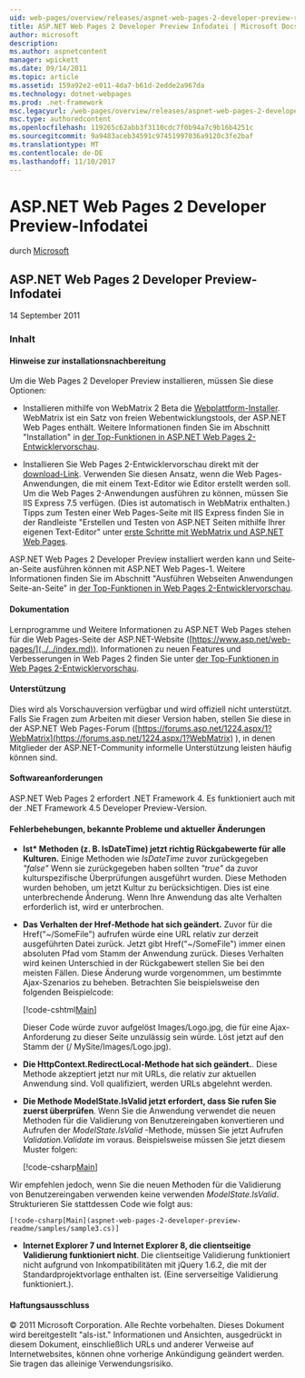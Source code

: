 ```yaml
---
uid: web-pages/overview/releases/aspnet-web-pages-2-developer-preview-readme
title: ASP.NET Web Pages 2 Developer Preview Infodatei | Microsoft Docs
author: microsoft
description: 
ms.author: aspnetcontent
manager: wpickett
ms.date: 09/14/2011
ms.topic: article
ms.assetid: 159a92e2-e011-4da7-b61d-2edde2a967da
ms.technology: dotnet-webpages
ms.prod: .net-framework
msc.legacyurl: /web-pages/overview/releases/aspnet-web-pages-2-developer-preview-readme
msc.type: authoredcontent
ms.openlocfilehash: 119265c62abb3f3110cdc7f0b94a7c9b16b4251c
ms.sourcegitcommit: 9a9483aceb34591c97451997036a9120c3fe2baf
ms.translationtype: MT
ms.contentlocale: de-DE
ms.lasthandoff: 11/10/2017
---
```

<a name="aspnet-web-pages-2-developer-preview-readme"></a>ASP.NET Web Pages 2 Developer Preview-Infodatei
====================
durch [Microsoft](https://github.com/microsoft)

## <a name="aspnet-web-pages-2-developer-preview-readme"></a>ASP.NET Web Pages 2 Developer Preview-Infodatei

14 September 2011

### <a name="contents"></a>Inhalt

#### <a id="_Toc303701284"></a>Hinweise zur installationsnachbereitung

Um die Web Pages 2 Developer Preview installieren, müssen Sie diese Optionen:

- Installieren mithilfe von WebMatrix 2 Beta die [Webplattform-Installer](https://go.microsoft.com/fwlink/?LinkId=226883). WebMatrix ist ein Satz von freien Webentwicklungstools, der ASP.NET Web Pages enthält. Weitere Informationen finden Sie im Abschnitt "Installation" in [der Top-Funktionen in ASP.NET Web Pages 2-Entwicklervorschau](https://go.microsoft.com/fwlink/?LinkID=227824).

- Installieren Sie Web Pages 2-Entwicklervorschau direkt mit der [download-Link](https://go.microsoft.com/fwlink/?LinkID=226335). Verwenden Sie diesen Ansatz, wenn die Web Pages-Anwendungen, die mit einem Text-Editor wie Editor erstellt werden soll. Um die Web Pages 2-Anwendungen ausführen zu können, müssen Sie IIS Express 7.5 verfügen. (Dies ist automatisch in WebMatrix enthalten.) Tipps zum Testen einer Web Pages-Seite mit IIS Express finden Sie in der Randleiste "Erstellen und Testen von ASP.NET Seiten mithilfe Ihrer eigenen Text-Editor" unter [erste Schritte mit WebMatrix und ASP.NET Web Pages](https://go.microsoft.com/fwlink/?LinkId=202889).

ASP.NET Web Pages 2 Developer Preview installiert werden kann und Seite-an-Seite ausführen können mit ASP.NET Web Pages-1. <a id="a"></a>Weitere Informationen finden Sie im Abschnitt "Ausführen Webseiten Anwendungen Seite-an-Seite" in [der Top-Funktionen in Web Pages 2-Entwicklervorschau](https://go.microsoft.com/fwlink/?LinkID=227824).

#### <a id="_Toc303701285"></a>Dokumentation

Lernprogramme und Weitere Informationen zu ASP.NET Web Pages stehen für die Web Pages-Seite der ASP.NET-Website ([https://www.asp.net/web-pages/](../../index.md)). Informationen zu neuen Features und Verbesserungen in Web Pages 2 finden Sie unter [der Top-Funktionen in Web Pages 2-Entwicklervorschau](https://go.microsoft.com/fwlink/?LinkID=227824).

#### <a id="_Toc303701286"></a>Unterstützung

<a id="_Toc209852135"></a><a id="_Toc255833657"></a>Dies wird als Vorschauversion verfügbar und wird offiziell nicht unterstützt. Falls Sie Fragen zum Arbeiten mit dieser Version haben, stellen Sie diese in der ASP.NET Web Pages-Forum ([https://forums.asp.net/1224.aspx/1?WebMatrix](https://forums.asp.net/1224.aspx/1?WebMatrix) ), in denen Mitglieder der ASP.NET-Community informelle Unterstützung leisten häufig können sind.

#### <a id="_Toc303701287"></a>Softwareanforderungen

ASP.NET Web Pages 2 erfordert .NET Framework 4. Es funktioniert auch mit der .NET Framework 4.5 Developer Preview-Version.

<a id="_Toc303701288"></a><a id="_Breaking_Changes"></a>

#### <a name="fixes-known-issues-and-breaking-changes"></a>Fehlerbehebungen, bekannte Probleme und aktueller Änderungen

<a id="_Toc224729061"></a><a id="_Toc238051347"></a>

- **Ist\* Methoden (z. B. IsDateTime) jetzt richtig Rückgabewerte für alle Kulturen.** Einige Methoden wie *IsDateTime* zuvor zurückgegeben *"false"* Wenn sie zurückgegeben haben sollten *"true"* da zuvor kulturspezifische Überprüfungen ausgeführt wurden. Diese Methoden wurden behoben, um jetzt Kultur zu berücksichtigen. Dies ist eine unterbrechende Änderung. Wenn Ihre Anwendung das alte Verhalten erforderlich ist, wird er unterbrochen.
- **Das Verhalten der Href-Methode hat sich geändert.** Zuvor für die Href("~/SomeFile") aufrufen würde eine URL relativ zur derzeit ausgeführten Datei zurück. Jetzt gibt Href("~/SomeFile") immer einen absoluten Pfad vom Stamm der Anwendung zurück. Dieses Verhalten wird keinen Unterschied in der Rückgabewert stellen Sie bei den meisten Fällen. Diese Änderung wurde vorgenommen, um bestimmte Ajax-Szenarios zu beheben. Betrachten Sie beispielsweise den folgenden Beispielcode: 

    [!code-cshtml[Main](aspnet-web-pages-2-developer-preview-readme/samples/sample1.cshtml)]

    Dieser Code würde zuvor aufgelöst Images/Logo.jpg, die für eine Ajax-Anforderung zu dieser Seite unzulässig sein würde. Löst jetzt auf den Stamm der (/ MySite/Images/Logo.jpg).
- **Die HttpContext.RedirectLocal-Methode hat sich geändert.**. Diese Methode akzeptiert jetzt nur mit URLs, die relativ zur aktuellen Anwendung sind. Voll qualifiziert, werden URLs abgelehnt werden.
- **Die Methode ModelState.IsValid jetzt erfordert, dass Sie rufen Sie zuerst überprüfen**. Wenn Sie die Anwendung verwendet die neuen Methoden für die Validierung von Benutzereingaben konvertieren und Aufrufen der *ModelState.IsValid* -Methode, müssen Sie jetzt Aufrufen *Validation.Validate* im voraus. Beispielsweise müssen Sie jetzt diesem Muster folgen: 

    [!code-csharp[Main](aspnet-web-pages-2-developer-preview-readme/samples/sample2.cs)]

 Wir empfehlen jedoch, wenn Sie die neuen Methoden für die Validierung von Benutzereingaben verwenden keine verwenden *ModelState.IsValid*. Strukturieren Sie stattdessen Code wie folgt aus: 

    [!code-csharp[Main](aspnet-web-pages-2-developer-preview-readme/samples/sample3.cs)]
- **Internet Explorer 7 und Internet Explorer 8, die clientseitige Validierung funktioniert nicht**. Die clientseitige Validierung funktioniert nicht aufgrund von Inkompatibilitäten mit jQuery 1.6.2, die mit der Standardprojektvorlage enthalten ist. (Eine serverseitige Validierung funktioniert.).

#### <a id="_Toc303701289"></a>Haftungsausschluss

© 2011 Microsoft Corporation. Alle Rechte vorbehalten. Dieses Dokument wird bereitgestellt "als-ist." Informationen und Ansichten, ausgedrückt in diesem Dokument, einschließlich URLs und anderer Verweise auf Internetwebsites, können ohne vorherige Ankündigung geändert werden. Sie tragen das alleinige Verwendungsrisiko.
